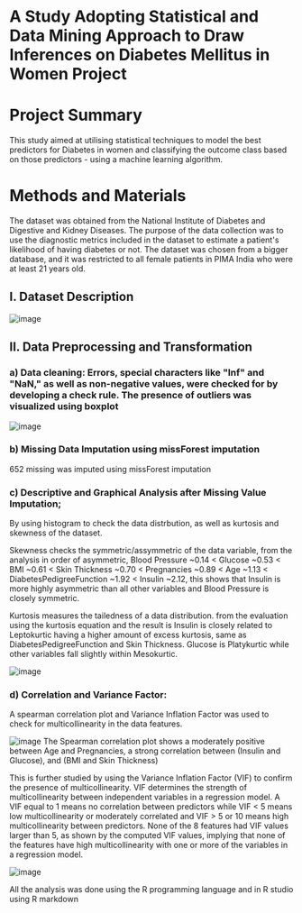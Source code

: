 # A Study Adopting Statistical and Data Mining Approach to Draw Inferences on Diabetes Mellitus in Women Project

# Project Summary
This study aimed at utilising statistical techniques to model the best predictors for Diabetes in women
and classifying the outcome class based on those predictors - using a machine learning algorithm. 




# Methods and Materials
The dataset was obtained from the National Institute of Diabetes and Digestive and Kidney Diseases. The purpose of the data collection was to use the diagnostic metrics included in the dataset to estimate a patient's likelihood of having diabetes or not. The dataset was chosen from a bigger database, and it was restricted to all female patients in PIMA India who were at least 21 years old. 



## I. Dataset Description
![image](https://github.com/Anthonyomowumi/statistical-Modelling-and-Data-Mining-repo/assets/93340041/b8537df8-0ec3-41d4-988d-8e52453fc632)


## II. Data Preprocessing and Transformation
 ### a) Data cleaning: Errors, special characters like "Inf" and "NaN," as well as non-negative values, were checked for by developing a check rule. The presence of outliers was visualized using boxplot
  ![image](https://github.com/Anthonyomowumi/statistical-Modelling-and-Data-Mining-repo/assets/93340041/e8abbef8-7004-4274-9abc-d68a8ffd7e03)

  ### b) Missing Data Imputation using missForest imputation
  652 missing was imputed using missForest imputation
  
  ### c) Descriptive and Graphical Analysis after Missing Value Imputation; 
   By using histogram to check the data distrbution, as well as kurtosis and skewness of the dataset.
  
   Skewness checks the symmetric/assymmetric of the data variable, from the analysis in order of asymmetric, Blood Pressure ~0.14 < Glucose ~0.53 < BMI ~0.61 < Skin             Thickness ~0.70 < Pregnancies ~0.89 < Age ~1.13 < DiabetesPedigreeFunction ~1.92 < Insulin ~2.12, this shows that Insulin is more highly asymmetric than all other            variables and Blood Pressure is closely symmetric. 

   Kurtosis measures the tailedness of a data distribution. from the evaluation using the kurtosis equation and the result is Insulin is closely related to Leptokurtic          having a higher amount of excess kurtosis, same as DiabetesPedigreeFunction and Skin Thickness. Glucose is Platykurtic while other variables fall slightly within             Mesokurtic.
         
   ![image](https://github.com/Anthonyomowumi/statistical-Modelling-and-Data-Mining-repo/assets/93340041/b75fcff2-fe00-497f-a923-e5790ee7fcf7)


 ### d) Correlation and Variance Factor:
 A spearman correlation plot and Variance Inflation Factor was used to check for multicollinearity in the data features. 
 
 ![image](https://github.com/Anthonyomowumi/statistical-Modelling-and-Data-Mining-repo/assets/93340041/cdbedfe6-7ea5-4f70-bc26-1fce8b00b184)
The Spearman correlation plot shows a moderately positive between Age and Pregnancies, a strong correlation between (Insulin and Glucose), and (BMI and Skin Thickness) 

This is further studied by using the Variance Inflation Factor (VIF) to confirm the presence of multicollinearity. VIF determines the strength of multicollinearity between independent variables in a regression model. A VIF equal to 1 means no correlation between predictors while VIF < 5 means low multicollinearity or moderately correlated and VIF > 5 or 10 means high multicollinearity between predictors. None of the 8 features had VIF values larger than 5, as shown by the computed VIF values, implying that none of the features have high multicollinearity with one or more of the variables in a regression model.

 ![image](https://github.com/Anthonyomowumi/statistical-Modelling-and-Data-Mining-repo/assets/93340041/b68d9775-6f80-4f6a-8ffb-18d91ef05cc1)



All the analysis was done using the R programming language and in R studio using R markdown

